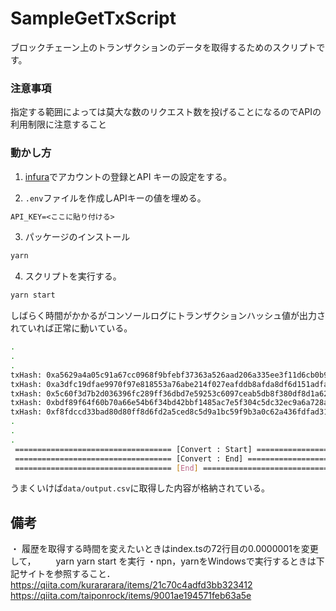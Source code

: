 # SampleGetTxScript
ブロックチェーン上のトランザクションのデータを取得するためのスクリプトです。

### 注意事項

指定する範囲によっては莫大な数のリクエスト数を投げることになるのでAPIの利用制限に注意すること

### 動かし方

1. [infura](https://app.infura.io)でアカウントの登録とAPI キーの設定をする。

2. `.env`ファイルを作成しAPIキーの値を埋める。

```txt
API_KEY=<ここに貼り付ける>
```

3. パッケージのインストール

```bash
yarn
```

4. スクリプトを実行する。

```bash
yarn start
```

しばらく時間がかかるがコンソールログにトランザクションハッシュ値が出力されていれば正常に動いている。

```bash
.
.
.
txHash: 0xa5629a4a05c91a67cc0968f9bfebf37363a526aad206a335ee3f11d6cb0b9c03
txHash: 0xa3dfc19dfae9970f97e818553a76abe214f027eafddb8afda8df6d151adfa46d
txHash: 0x5c60f3d7b2d036396fc289ff36dbd7e59253c6097ceab5db8f380df8d1a626c2
txHash: 0xbdf89f64f60b70a66e54b6f34bd42bbf1485ac7e5f304c5dc32ec9a6a728abdd
txHash: 0xf8fdccd33bad80d80ff8d6fd2a5ced8c5d9a1bc59f9b3a0c62a436fdfad316b4
.
.
.
 =================================== [Convert : Start] =================================== 
 =================================== [Convert : End] =================================== 
 =================================== [End] =================================== 
```

うまくいけば`data/output.csv`に取得した内容が格納されている。

## 備考
・ 履歴を取得する時間を変えたいときはindex.tsの72行目の0.0000001を変更して，
　　yarn
    yarn start
   を実行
・npn，yarnをWindowsで実行するときは下記サイトを参照すること．
 　https://qiita.com/kurararara/items/21c70c4adfd3bb323412
   https://qiita.com/taiponrock/items/9001ae194571feb63a5e
